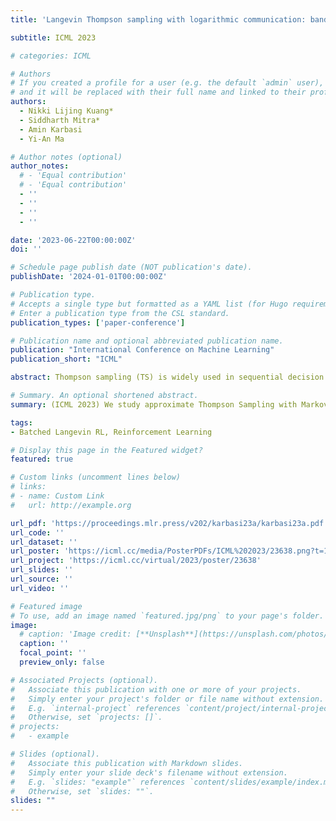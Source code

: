 ```yaml
---
title: 'Langevin Thompson sampling with logarithmic communication: bandits and reinforcement learning'

subtitle: ICML 2023

# categories: ICML

# Authors
# If you created a profile for a user (e.g. the default `admin` user), write the username (folder name) here
# and it will be replaced with their full name and linked to their profile.
authors:
  - Nikki Lijing Kuang*
  - Siddharth Mitra*
  - Amin Karbasi
  - Yi-An Ma

# Author notes (optional)
author_notes:
  # - 'Equal contribution'
  # - 'Equal contribution'
  - ''
  - ''
  - ''
  - ''

date: '2023-06-22T00:00:00Z'
doi: ''

# Schedule page publish date (NOT publication's date).
publishDate: '2024-01-01T00:00:00Z'

# Publication type.
# Accepts a single type but formatted as a YAML list (for Hugo requirements).
# Enter a publication type from the CSL standard.
publication_types: ['paper-conference']

# Publication name and optional abbreviated publication name.
publication: "International Conference on Machine Learning"
publication_short: "ICML"

abstract: Thompson sampling (TS) is widely used in sequential decision making due to its ease of use and appealing empirical performance. However, many existing analytical and empirical results for TS rely on restrictive assumptions on reward distributions, such as belonging to conjugate families, which limits their applicability in realistic scenarios. Moreover, sequential decision making problems are often carried out in a batched manner, either due to the inherent nature of the problem or to serve the purpose of reducing communication and computation costs. In this work, we jointly study these problems in two popular settings, namely, stochastic multi-armed bandits (MABs) and infinite-horizon reinforcement learning (RL), where TS is used to learn the unknown reward distributions and transition dynamics, respectively. We propose batched Langevin Thompson Sampling algorithms that leverage MCMC methods to sample from approximate posteriors with only logarithmic communication costs in terms of batches. Our algorithms are computationally efficient and maintain the same order-optimal regret guarantees of for stochastic MABs, and for RL. We complement our theoretical findings with experimental results.

# Summary. An optional shortened abstract.
summary: (ICML 2023) We study approximate Thompson Sampling with Markov Chain Monte Carlo in bandit and reinforcement learning frameworks, providing algorithms that achieve optimal performance with low computation and communication cost.

tags: 
- Batched Langevin RL, Reinforcement Learning

# Display this page in the Featured widget?
featured: true

# Custom links (uncomment lines below)
# links:
# - name: Custom Link
#   url: http://example.org

url_pdf: 'https://proceedings.mlr.press/v202/karbasi23a/karbasi23a.pdf'
url_code: ''
url_dataset: ''
url_poster: 'https://icml.cc/media/PosterPDFs/ICML%202023/23638.png?t=1690654535.0261657'
url_project: 'https://icml.cc/virtual/2023/poster/23638'
url_slides: ''
url_source: ''
url_video: ''

# Featured image
# To use, add an image named `featured.jpg/png` to your page's folder.
image:
  # caption: 'Image credit: [**Unsplash**](https://unsplash.com/photos/pLCdAaMFLTE)'
  caption: ''
  focal_point: ''
  preview_only: false

# Associated Projects (optional).
#   Associate this publication with one or more of your projects.
#   Simply enter your project's folder or file name without extension.
#   E.g. `internal-project` references `content/project/internal-project/index.md`.
#   Otherwise, set `projects: []`.
# projects:
#   - example

# Slides (optional).
#   Associate this publication with Markdown slides.
#   Simply enter your slide deck's filename without extension.
#   E.g. `slides: "example"` references `content/slides/example/index.md`.
#   Otherwise, set `slides: ""`.
slides: ""
---
```


<!-- {{% callout note %}}
Click the _Cite_ button above to demo the feature to enable visitors to import publication metadata into their reference management software.
{{% /callout %}}

{{% callout note %}}
Create your slides in Markdown - click the _Slides_ button to check out the example.
{{% /callout %}}

Add the publication's **full text** or **supplementary notes** here. You can use rich formatting such as including [code, math, and images](https://docs.hugoblox.com/content/writing-markdown-latex/). -->